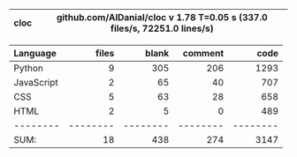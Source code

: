 cloc|github.com/AlDanial/cloc v 1.78  T=0.05 s (337.0 files/s, 72251.0 lines/s)
--- | ---

Language|files|blank|comment|code
:-------|-------:|-------:|-------:|-------:
Python|9|305|206|1293
JavaScript|2|65|40|707
CSS|5|63|28|658
HTML|2|5|0|489
--------|--------|--------|--------|--------
SUM:|18|438|274|3147
